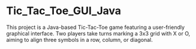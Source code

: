 # Tic_Tac_Toe_GUI_Java
This project is a Java-based Tic-Tac-Toe game featuring a user-friendly graphical interface. Two players take turns marking a 3x3 grid with X or O, aiming to align three symbols in a row, column, or diagonal.
